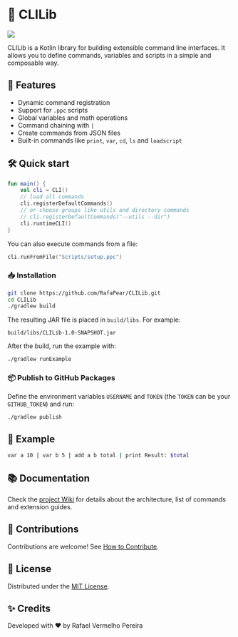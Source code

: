 # 🧩 CLILib

[![](https://jitpack.io/v/RafaPear/CLILib.svg)](https://jitpack.io/#RafaPear/CLILib)

CLILib is a Kotlin library for building extensible command line interfaces. It allows you to define commands, variables and scripts in a simple and composable way.

## 🚀 Features
- Dynamic command registration
- Support for `.ppc` scripts
- Global variables and math operations
- Command chaining with `|`
- Create commands from JSON files
- Built-in commands like `print`, `var`, `cd`, `ls` and `loadscript`

## 🛠️ Quick start
```kotlin
fun main() {
    val cli = CLI()
    // load all commands
    cli.registerDefaultCommands()
    // or choose groups like utils and directory commands
    // cli.registerDefaultCommands("--utils --dir")
    cli.runtimeCLI()
}
```

You can also execute commands from a file:

```kotlin
cli.runFromFile("Scripts/setup.ppc")
```

### 📥 Installation

```bash
git clone https://github.com/RafaPear/CLILib.git
cd CLILib
./gradlew build
```

The resulting JAR file is placed in `build/libs`. For example:

```
build/libs/CLILib-1.0-SNAPSHOT.jar
```

After the build, run the example with:

```bash
./gradlew runExample
```

### 📦 Publish to GitHub Packages
Define the environment variables `USERNAME` and `TOKEN` (the `TOKEN` can be your
`GITHUB_TOKEN`) and run:

```bash
./gradlew publish
```

## 📎 Example
```bash
var a 10 | var b 5 | add a b total | print Result: $total
```

## 📚 Documentation
Check the [project Wiki](https://github.com/RafaPear/CLILib/wiki) for details about the architecture, list of commands and extension guides.

## 🤝 Contributions
Contributions are welcome! See [How to Contribute](https://github.com/RafaPear/CLILib/wiki/How-to-Contribute).

## 📄 License
Distributed under the [MIT License](https://opensource.org/licenses/MIT).

## ✨ Credits
Developed with ❤️ by Rafael Vermelho Pereira
